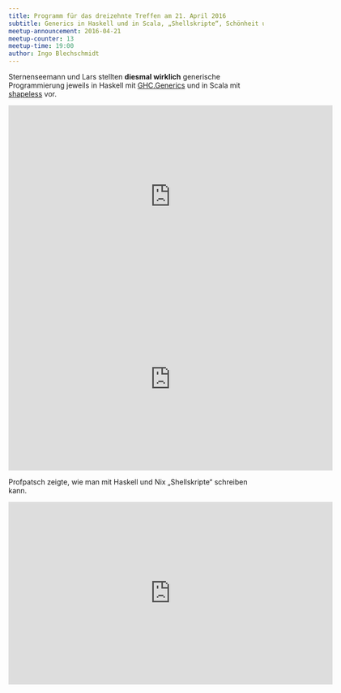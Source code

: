 ```yaml
---
title: Programm für das dreizehnte Treffen am 21. April 2016
subtitle: Generics in Haskell und in Scala, „Shellskripte“, Schönheit und Kunst mit Isabelle
meetup-announcement: 2016-04-21
meetup-counter: 13
meetup-time: 19:00
author: Ingo Blechschmidt
---
```


Sternenseemann und Lars stellten **diesmal wirklich** generische Programmierung jeweils
in Haskell mit [GHC.Generics](https://hackage.haskell.org/package/base-4.8.2.0/docs/GHC-Generics.html)
und in Scala mit [shapeless](https://github.com/milessabin/shapeless) vor.

<iframe width="640" height="360" src="https://www.youtube-nocookie.com/embed/Zj4P7FoHef0" frameborder="0" allowfullscreen></iframe>

<iframe width="640" height="360" src="https://www.youtube-nocookie.com/embed/Egmf1hKxhmg" frameborder="0" allowfullscreen></iframe>

Profpatsch zeigte, wie man mit Haskell und Nix „Shellskripte“ schreiben kann.

<iframe width="640" height="360" src="https://www.youtube-nocookie.com/embed/mVrhYneg2Kk" frameborder="0" allowfullscreen></iframe>
